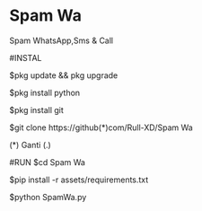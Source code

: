 # Spam Wa
Spam WhatsApp,Sms &amp; Call

#INSTAL

$pkg update && pkg upgrade

$pkg install python

$pkg install git

$git clone https://github(*)com/Rull-XD/Spam Wa

(*) Ganti (.)

#RUN
 $cd Spam Wa
 
 $pip install -r assets/requirements.txt
 
 $python SpamWa.py
